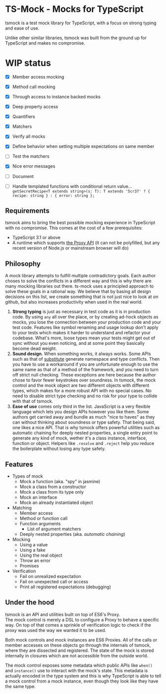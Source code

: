 # TS-Mock - Mocks for TypeScript

tsmock is a test mock library for TypeScript, with a focus on strong typing and ease of use.

Unlike other similar libraries, tsmock was built from the ground up for TypeScript and makes no compromise.

# WIP status

- [x] Member access mocking
- [x] Method call mocking
- [x] Through access to instance backed mocks
- [x] Deep property access
- [x] Quantifiers
- [x] Matchers
- [x] Verify all mocks
- [x] Define behavior when setting multiple expectations on same member
- [ ] Test the matchers
- [x] Nice error messages
- [ ] Document
- [ ] Handle templated functions with conditional return value... `getSecretRecipe<T extends string>(s: T): T extends '5cr37' ? { recipe: string } : { error: string };`


## Requirements

tsmock aims to bring the best possible mocking experience in TypeScript with no compromise. This comes at the cost of a few prerequisites:

- TypeScript 3.1 or above
- A runtime which supports [the Proxy API](http://kangax.github.io/compat-table/es6/#test-Proxy) (it can not be polyfilled, but any recent version of Node.js or mainstream browser will do)

## Philosophy

A mock library attempts to fulfill multiple contradictory goals. Each author choses to solve the conflicts in a different way and this is why there are many mocking libraries out there.
ts-mock uses a principled approach to solve these goals in a rational way. We believe that by basing all design decisions on this list, we create something that is not just nice to look at on github, but also increases productivity when used in the real world.

1. **Strong typing** is just as necessary in test code as it is in production code. By using `any` all over the place, or by creating ad-hock objects as mocks, you lose the connection between your production code and your test code. Features like symbol renaming and usage lookup don't apply to your tests which makes it harder to understand and refactor your codebase. What's more, loose types mean your tests might get out of sync without you even noticing, and at some point they basically become dead weight.
2. **Sound design**. When something works, it always works. Some APIs such as that of [substitute](https://github.com/ffMathy/FluffySpoon.JavaScript.Testing.Faking) generate namespace and type conflicts. Then you have to use a workaround if you are unfortunate enough to use the same name as that of a method of the framework, and you need to turn off strict null checking. These exceptions are here because the author chose to favor fewer keystrokes over soundness. In tsmock, the mock control and the mock object are two different objects with different types, which makes for a more robust API with no special cases. No need to disable strict type checking and no risk for your type to collide with that of tsmock.
3. **Ease of use** comes only third in the list. JavaScript is a very flexible language which lets you design APIs however you like them. Some authors get carried away and bundle as much "nice to haves" as they can without thinking about soundness or type safety.
  That being said, one likes a nice API. That is why tsmock offers powerful utilities such as automatic chaining for deeply nested properties, a single entry point to generate any kind of mock, wether it's a class instance, interface, function or object.
  Helpers like `.resolve` and `.reject` help you reduce the boilerplate without losing any type safety.

## Features

- Types of mock
    - Mock a function (aka. "spy" in jasmine)
    - Mock a class from a constructor
    - Mock a class from its type only
    - Mock an interface
    - Mock an already instantiated object
- Matching
    - Member access
    - Method or function call
    - Function arguments
      - List of argument matchers
    - Deeply nested properties (aka. _automatic chaining_)
- Mocking
    - Using a value
    - Using a fake
    - Using the real object
    - Throw an error
    - Promises
- Verification
    - Fail on unrealized expectation
    - Fail on unexpected call or access
    - Print all registered expectations (debugging)

## Under the hood

tsmock is an API and utilities built on top of ES6's Proxy.  
The mock control is merely a DSL to configure a Proxy to behave a specific way. On top of that comes a sprinkle of verification logic to check if the proxy was used the way we wanted it to be used.

Both mock controls and mock instances are ES6 Proxies. All of the calls or member accesses on these objects go through the internals of tsmock, where they are dissected and registered. The state of the mock is stored internally in closures which are not accessible from the outside world.

The mock control exposes some metadata which public APIs like `when()` and `instance()` use to interact with the mock's state. This metadata is actually encoded in the type system and this is why TypeScript is able to tell a mock control from a mock instance, even though they look like they have the same type.
